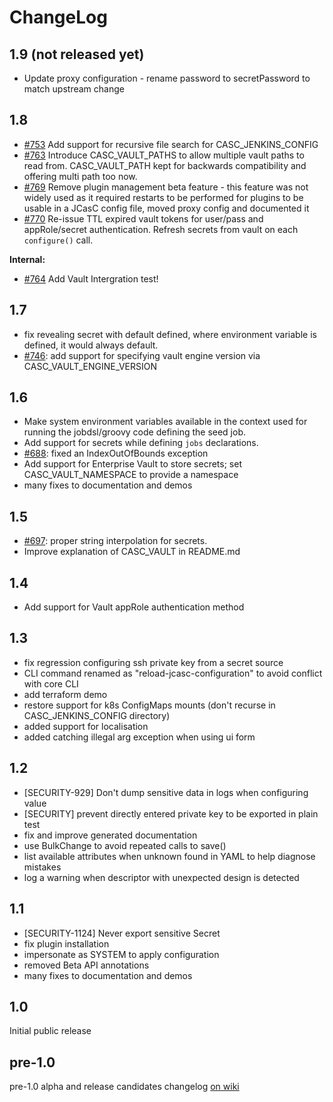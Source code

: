 # ChangeLog

## 1.9 (not released yet)

- Update proxy configuration - rename password to secretPassword to match upstream change

## 1.8

- [#753](https://github.com/jenkinsci/configuration-as-code-plugin/issues/753) Add support for recursive file search for CASC_JENKINS_CONFIG
- [#763](https://github.com/jenkinsci/configuration-as-code-plugin/issues/763) Introduce CASC_VAULT_PATHS to allow multiple vault paths to read from. CASC_VAULT_PATH kept for backwards compatibility and offering multi path too now.
- [#769](https://github.com/jenkinsci/configuration-as-code-plugin/issues/769) Remove plugin management beta feature - this feature was not widely used as it required restarts to be performed for plugins to be usable in a JCasC config file, moved proxy config and documented it
- [#770](https://github.com/jenkinsci/configuration-as-code-plugin/issues/770) Re-issue TTL expired vault tokens for user/pass and appRole/secret authentication. Refresh secrets from vault on each `configure()` call.

**Internal:**

- [#764](https://github.com/jenkinsci/configuration-as-code-plugin/issues/764) Add Vault Intergration test!

## 1.7

- fix revealing secret with default defined, where environment variable is defined, it would always default.
- [#746](https://github.com/jenkinsci/configuration-as-code-plugin/issues/746): add support for specifying vault engine version via CASC_VAULT_ENGINE_VERSION

## 1.6

- Make system environment variables available in the context used for running the jobdsl/groovy code defining the seed job.
- Add support for secrets while defining `jobs` declarations.
- [#688](https://github.com/jenkinsci/configuration-as-code-plugin/issues/688): fixed an IndexOutOfBounds exception
- Add support for Enterprise Vault to store secrets; set CASC_VAULT_NAMESPACE to provide a namespace
- many fixes to documentation and demos

## 1.5

- [#697](https://github.com/jenkinsci/configuration-as-code-plugin/issues/697): proper string interpolation for secrets.
- Improve explanation of CASC_VAULT in README.md

## 1.4

- Add support for Vault appRole authentication method

## 1.3

- fix regression configuring ssh private key from a secret source
- CLI command renamed as "reload-jcasc-configuration" to avoid conflict with core CLI
- add terraform demo
- restore support for k8s ConfigMaps mounts (don't recurse in CASC_JENKINS_CONFIG directory)
- added support for localisation
- added catching illegal arg exception when using ui form

## 1.2

- [SECURITY-929] Don't dump sensitive data in logs when configuring value
- [SECURITY] prevent directly entered private key to be exported in plain test
- fix and improve generated documentation
- use BulkChange to avoid repeated calls to save()
- list available attributes when unknown found in YAML to help diagnose mistakes
- log a warning when descriptor with unexpected design is detected

## 1.1

- [SECURITY-1124] Never export sensitive Secret
- fix plugin installation
- impersonate as SYSTEM to apply configuration
- removed Beta API annotations
- many fixes to documentation and demos

## 1.0

Initial public release

## pre-1.0

pre-1.0 alpha and release candidates changelog [on wiki](https://wiki.jenkins.io/display/JENKINS/Configuration+as+Code+Plugin)
